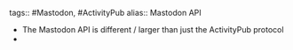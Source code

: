 ---
---

tags:: #Mastodon, #ActivityPub
alias:: Mastodon API

- The Mastodon API is different / larger than just the ActivityPub protocol
-